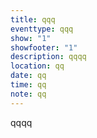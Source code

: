 ```yaml
---
title: qqq
eventtype: qqq
show: "1"
showfooter: "1"
description: qqqq
location: qq
date: qq
time: qq
note: qq
---
```

q﻿qqq